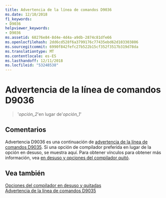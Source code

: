 ```yaml
---
title: Advertencia de la línea de comandos D9036
ms.date: 12/10/2018
f1_keywords:
- D9036
helpviewer_keywords:
- D9036
ms.assetid: 68276e84-8d4e-4d4a-a9db-2874c81dfe66
ms.openlocfilehash: 2dd6cd528f6a3799176c77435ebd62d103303806
ms.sourcegitcommit: 6990f842fefc27b522b15cf352f3517b319d78da
ms.translationtype: MT
ms.contentlocale: es-ES
ms.lasthandoff: 12/11/2018
ms.locfileid: "53248538"
---
```

# <a name="command-line-warning-d9036"></a>Advertencia de la línea de comandos D9036

> '*opción\_2*'en lugar de'*opción\_1*'

## <a name="remarks"></a>Comentarios

Advertencia D9036 es una continuación de [advertencia de la línea de comandos D9035](../../error-messages/tool-errors/command-line-warning-d9035.md). Si una opción de compilador preferida en lugar de la opción en desuso, se muestra aquí. Para obtener vínculos para obtener más información, vea [en desuso y opciones del compilador quitó](../../build/reference/compiler-options-listed-by-category.md#deprecated-and-removed-compiler-options).

## <a name="see-also"></a>Vea también

[Opciones del compilador en desuso y quitadas](../../build/reference/compiler-options-listed-by-category.md#deprecated-and-removed-compiler-options)<br/>
[Advertencia de la línea de comandos D9035](command-line-warning-d9035.md)